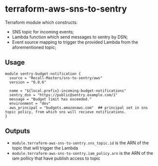 # terraform-aws-sns-to-sentry


Terraform module which constructs:

- SNS topic for incoming events;
- Lambda function which send messages to sentry by DSN;
- Event source mapping to trigger the provided Lambda from the aforementioned topic;

## Usage

```hcl
module sentry-budget-notification {
  source = "Recall-Masters/sns-to-sentry/aws"
  version = "0.0.6"

  name = "${local.prefix}-incoming-budget-notifications"
  sentry_dsn = "https://public@sentry.example.com/1"
  message = "Budget limit has exceeded."
  environment = "dev"
  aws_principal = "budgets.amazonaws.com"  ## principal set in sns topic policy, from which sns will recieve notifications.
}
```

## Outputs

- `module.terraform-aws-sns-to-sentry.sns_topic.id` is the ARN of the topic that will trigger the Lambda
- `module.terraform-aws-sns-to-sentry.iam_policy.arn` is the ARN of the iam pollicy that have publish access to topic
